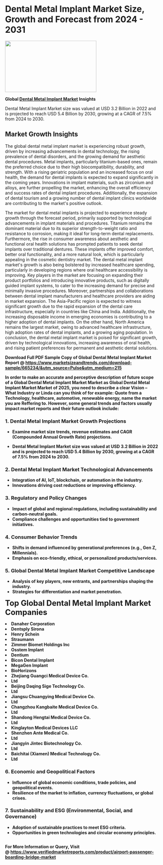 <H1>Dental Metal Implant Market Size, Growth and Forecast from 2024 - 2031</H1><img class="aligncenter size-medium wp-image-584254" src="https://thirdeyenews.in/wp-content/uploads/2024/09/Global-Market-Research-300x168.jpeg" alt="" width="300" height="168" /><p><strong>Global&nbsp;<a href="https://www.marketsizeandtrends.com/download-sample/665234/&amp;utm_source=Pulse&amp;utm_medium=215">Dental Metal Implant Market</a> Insights</strong></p><p>Dental Metal Implant Market size was valued at USD 3.2 Billion in 2022 and is projected to reach USD 5.4 Billion by 2030, growing at a CAGR of 7.5% from 2024 to 2030.</p><p><h2>Market Growth Insights</h2> <p>The global dental metal implant market is experiencing robust growth, driven by increasing advancements in dental technology, the rising prevalence of dental disorders, and the growing demand for aesthetic dental procedures. Metal implants, particularly titanium-based ones, remain the preferred choice due to their high biocompatibility, durability, and strength. With a rising geriatric population and an increased focus on oral health, the demand for dental implants is expected to expand significantly in the coming years. Innovations in implant materials, such as zirconium and alloys, are further propelling the market, enhancing the overall efficiency and success rates of dental implant procedures. Additionally, the expansion of dental tourism and a growing number of dental implant clinics worldwide are contributing to the market's positive outlook.</p> <p><strong></strong></p> <p>The market for dental metal implants is projected to experience steady growth through the forecast period, primarily supported by technological advancements in implant materials and procedures. Titanium remains the dominant material due to its superior strength-to-weight ratio and resistance to corrosion, making it ideal for long-term dental replacements. Furthermore, the rise in consumer awareness about aesthetic and functional oral health solutions has prompted patients to seek dental implants over traditional dentures. These implants offer improved comfort, better oral functionality, and a more natural look, which is particularly appealing in the cosmetic dentistry market. The dental metal implant market's growth is also being bolstered by increased healthcare spending, particularly in developing regions where oral healthcare accessibility is improving. Key players in the market are focusing on expanding their product portfolios and introducing innovative products, such as digitally guided implant systems, to cater to the increasing demand for precise and minimally invasive procedures. Moreover, partnerships and collaborations between dental implant manufacturers and healthcare providers are aiding in market expansion. The Asia-Pacific region is expected to witness significant growth due to the rapid expansion of the dental care infrastructure, especially in countries like China and India. Additionally, the increasing disposable income in emerging economies is contributing to a higher adoption of dental implants. On the other hand, North America remains the largest market, owing to advanced healthcare infrastructure, high adoption rates of dental implants, and a growing aging population. In conclusion, the dental metal implant market is poised for significant growth, driven by technological innovations, increasing awareness of oral health, and rising patient preferences for permanent and aesthetic dental solutions.</p> <p><strong></p><p><span class=""><strong>Download Full PDF Sample Copy of Global Dental Metal Implant Market Report</strong> @ <a href="https://www.marketsizeandtrends.com/download-sample/665234/&amp;utm_source=Pulse&amp;utm_medium=215" target="_blank">https://www.marketsizeandtrends.com/download-sample/665234/&amp;utm_source=Pulse&amp;utm_medium=215</a></span></p><p>In order to make an accurate and perceptive description of future scope of a Global&nbsp;Dental Metal Implant Market Market as Global&nbsp;Dental Metal Implant Market Market of 2025, you need to describe a clear Vision &ndash; What Industry or Linda can you think of for example: Quote from a Technology, healthcare, automotive, renewable energy, name the market you are Reffering to. However, some general trends and factors usually impact market reports and their future outlook include:</p><h3>1.&nbsp;<strong>Dental Metal Implant Market Growth Projections</strong></h3><ul><li>Examine market size trends, revenue estimates and CAGR (Compounded Annual Growth Rate) projections.</li><li><p>Dental Metal Implant Market size was valued at USD 3.2 Billion in 2022 and is projected to reach USD 5.4 Billion by 2030, growing at a CAGR of 7.5% from 2024 to 2030.</p></li></ul><h3>2.&nbsp;<strong>Dental Metal Implant Market Technological Advancements</strong></h3><ul><li>Integration of AI, IoT, blockchain, or automation in the industry.</li><li>Innovations driving cost reductions or improving efficiency.</li></ul><h3>3.&nbsp;<strong>Regulatory and Policy Changes</strong></h3><ul><li>Impact of global and regional regulations, including sustainability and carbon-neutral goals.</li><li>Compliance challenges and opportunities tied to government initiatives.</li></ul><h3>4.&nbsp;<strong>Consumer Behavior Trends</strong></h3><ul><li>Shifts in demand influenced by generational preferences (e.g., Gen Z, Millennials).</li><li>Emphasis on eco-friendly, ethical, or personalized products/services.</li></ul><h3>5.&nbsp;<strong>Global Dental Metal Implant Market Competitive Landscape</strong></h3><ul><li>Analysis of key players, new entrants, and partnerships shaping the industry.</li><li>Strategies for differentiation and market penetration.</li></ul><p data-pm-slice="1 1 []"><span style="color: inherit; font-family: inherit; font-size: 25px;">Top Global Dental Metal Implant Market Companies</span></p><div class="" data-test-id=""><p><li>Danaher Corporation</li><li> Dentsply Sirona</li><li> Henry Schein</li><li> Straumann</li><li> Zimmer Biomet Holdings Inc</li><li> Osstem Implant</li><li> Dentium</li><li> Bicon Dental Implant</li><li> MegaGen Implant</li><li> BioHorizons</li><li> Zhejiang Guangci Medical Device Co.</li><li> Ltd</li><li> Beijing Daqing Sige Technology Co.</li><li> Ltd</li><li> Jiangsu Chuangying Medical Device Co.</li><li> Ltd</li><li> Changzhou Kangbaite Medical Device Co.</li><li> Ltd</li><li> Shandong Hengtai Medical Device Co.</li><li> Ltd</li><li> Kinglayton Medical Devices LLC</li><li> Shenzhen Ante Medical Co.</li><li> Ltd</li><li> Jiangyin Jintec Biotechnology Co.</li><li> Ltd</li><li> Baichitai (Xiamen) Medical Technology Co.</li><li> Ltd</li></p></div><h3>6.&nbsp;<strong>Economic and Geopolitical Factors</strong></h3><ul><li>Influence of global economic conditions, trade policies, and geopolitical events.</li><li>Resilience of the market to inflation, currency fluctuations, or global crises.</li></ul><h3>7.&nbsp;<strong>Sustainability and ESG (Environmental, Social, and Governance)</strong></h3><ul><li>Adoption of sustainable practices to meet ESG criteria.</li><li>Opportunities in green technologies and circular economy principles.</li></ul><h2><strong style="font-size: 14px;">For More Information or Query, Visit @&nbsp;</strong><a style="background-color: #ffffff; font-size: 14px;" href="https://www.marketsizeandtrends.com/report/dental-metal-implant-market/" target="_blank">https://www.verifiedmarketreports.com/product/airport-passenger-boarding-bridge-market</a></h2>
